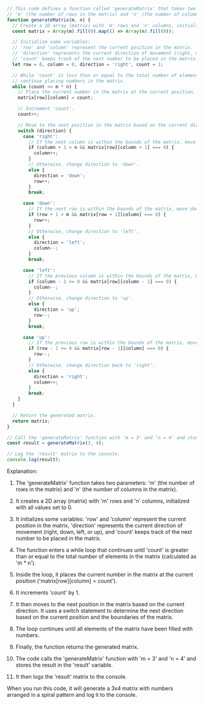 ```javascript
// This code defines a function called 'generateMatrix' that takes two parameters:
// 'm' (the number of rows in the matrix) and 'n' (the number of columns in the matrix).
function generateMatrix(m, n) {
  // Create a 2D array (matrix) with 'm' rows and 'n' columns, initialized with all values set to 0.
  const matrix = Array(m).fill(0).map(() => Array(n).fill(0));

  // Initialize some variables:
  // 'row' and 'column' represent the current position in the matrix.
  // 'direction' represents the current direction of movement (right, down, left, or up).
  // 'count' keeps track of the next number to be placed in the matrix.
  let row = 0, column = 0, direction = 'right', count = 1;

  // While 'count' is less than or equal to the total number of elements in the matrix,
  // continue placing numbers in the matrix.
  while (count <= m * n) {
    // Place the current number in the matrix at the current position.
    matrix[row][column] = count;

    // Increment 'count'.
    count++;

    // Move to the next position in the matrix based on the current direction.
    switch (direction) {
      case 'right':
        // If the next column is within the bounds of the matrix, move right.
        if (column + 1 < n && matrix[row][column + 1] === 0) {
          column++;
        }
        // Otherwise, change direction to 'down'.
        else {
          direction = 'down';
          row++;
        }
        break;

      case 'down':
        // If the next row is within the bounds of the matrix, move down.
        if (row + 1 < m && matrix[row + 1][column] === 0) {
          row++;
        }
        // Otherwise, change direction to 'left'.
        else {
          direction = 'left';
          column--;
        }
        break;

      case 'left':
        // If the previous column is within the bounds of the matrix, move left.
        if (column - 1 >= 0 && matrix[row][column - 1] === 0) {
          column--;
        }
        // Otherwise, change direction to 'up'.
        else {
          direction = 'up';
          row--;
        }
        break;

      case 'up':
        // If the previous row is within the bounds of the matrix, move up.
        if (row - 1 >= 0 && matrix[row - 1][column] === 0) {
          row--;
        }
        // Otherwise, change direction back to 'right'.
        else {
          direction = 'right';
          column++;
        }
        break;
    }
  }

  // Return the generated matrix.
  return matrix;
}

// Call the 'generateMatrix' function with 'm = 3' and 'n = 4' and store the result in a variable called 'result'.
const result = generateMatrix(3, 4);

// Log the 'result' matrix to the console.
console.log(result);
```

Explanation:

1. The 'generateMatrix' function takes two parameters: 'm' (the number of rows in the matrix) and 'n' (the number of columns in the matrix).

2. It creates a 2D array (matrix) with 'm' rows and 'n' columns, initialized with all values set to 0.

3. It initializes some variables: 'row' and 'column' represent the current position in the matrix, 'direction' represents the current direction of movement (right, down, left, or up), and 'count' keeps track of the next number to be placed in the matrix.

4. The function enters a while loop that continues until 'count' is greater than or equal to the total number of elements in the matrix (calculated as 'm * n').

5. Inside the loop, it places the current number in the matrix at the current position ('matrix[row][column] = count').

6. It increments 'count' by 1.

7. It then moves to the next position in the matrix based on the current direction. It uses a switch statement to determine the next direction based on the current position and the boundaries of the matrix.

8. The loop continues until all elements of the matrix have been filled with numbers.

9. Finally, the function returns the generated matrix.

10. The code calls the 'generateMatrix' function with 'm = 3' and 'n = 4' and stores the result in the 'result' variable.

11. It then logs the 'result' matrix to the console.

When you run this code, it will generate a 3x4 matrix with numbers arranged in a spiral pattern and log it to the console.